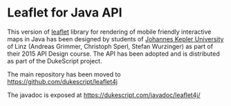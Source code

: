 Leaflet for Java API
====================

This version of [leaflet](http://leafletjs.com) library 
for rendering of mobile friendly interactive maps in Java 
has been designed by students of 
[Johannes Kepler University](http://jku.at) of Linz 
(Andreas Grimmer, Christoph Sperl, Stefan Wurzinger) as part of their 
2015 API Design course. 
The API has been adopted and is distributed as part of the DukeScript project.

The main repository has been moved to https://github.com/dukescript/leaflet4j

The javadoc is exposed at https://dukescript.com/javadoc/leaflet4j/